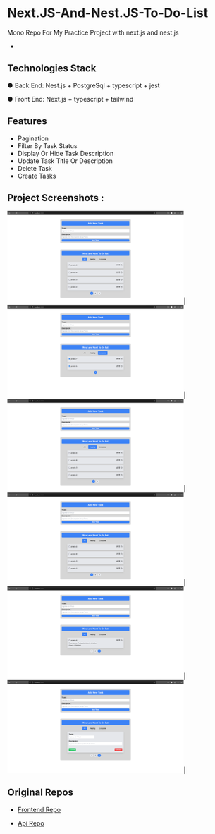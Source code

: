 # Next.JS-And-Nest.JS-To-Do-List
Mono Repo For My Practice Project with next.js and nest.js

 - 
## Technologies Stack

● Back End: Nest.js +  PostgreSql + typescript + jest

● Front End: Next.js + typescript + tailwind

## Features
- Pagination
- Filter By Task Status
- Display Or Hide Task Description
- Update Task Title Or Description
- Delete Task
- Create Tasks

## Project Screenshots :
<img src="./assets/initial-view.png" alt="Captura de la página de inicio" width="400">|<img src="./assets/completed-tasks.png" alt="Vista de tarea completada" width="400">|<img src="./assets/pending-tasks.png" alt="Vista de tareas pendientes" width="400">|<img src="./assets/initial-view.png" alt="Captura de la página de inicio" width="400">|<img src="./assets/details-view.png" alt="Vista de los detalles de la tarea" width="400">|<img src="./assets/edition-view.png" alt="Vista de edicion de tarea" width="400">|

## Original Repos

 - [Frontend Repo](https://github.com/noahpark24/Next.js-to-do-list)

 - [Api Repo](https://github.com/noahpark24/nest.js-to-do-list)
